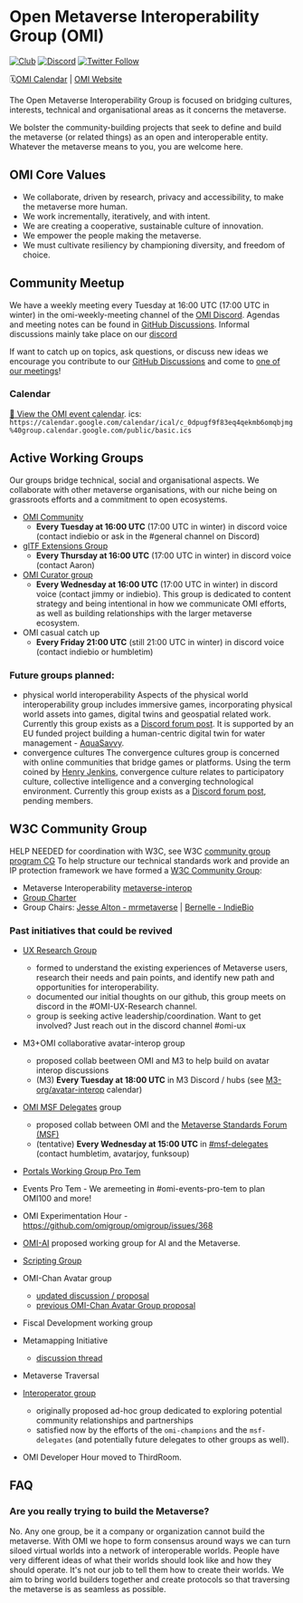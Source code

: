 # Open Metaverse Interoperability Group (OMI)
[![Club](https://img.shields.io/badge/project%20type-club-ff69b4)](https://project-types.github.io/#club)
[![Discord](https://img.shields.io/discord/770382203782692945?label=Discord&logo=Discord)](https://discord.gg/Wqt4ZC4zjF)
[![Twitter Follow](https://img.shields.io/twitter/follow/open_metaverse)](https://twitter.com/open_metaverse)

🗓️[OMI Calendar](#calendar) | [OMI Website](https://omigroup.org)

The Open Metaverse Interoperability Group is focused on bridging cultures, interests, technical and organisational areas as it concerns the metaverse. 

We bolster the community-building projects that seek to define and build the metaverse (or related things) as an open and interoperable entity. Whatever the metaverse means to you, you are welcome here. 

## OMI Core Values

- We collaborate, driven by research, privacy and accessibility, to make the metaverse more human.
- We work incrementally, iteratively, and with intent. 
- We are creating a cooperative, sustainable culture of innovation. 
- We empower the people making the metaverse.
- We must cultivate resiliency by championing diversity, and freedom of choice.

## Community Meetup

We have a weekly meeting every Tuesday at 16:00 UTC (17:00 UTC in winter) in the omi-weekly-meeting channel of the [OMI Discord](https://discord.gg/Wqt4ZC4zjF).
Agendas and meeting notes can be found in [GitHub Discussions](https://github.com/omigroup/omigroup/discussions/categories/weekly-meetings).
Informal discussions mainly take place on our [discord](https://discord.gg/Wqt4ZC4zjF)

If want to catch up on topics, ask questions, or discuss new ideas we encourage you contribute to our [GitHub Discussions](https://github.com/omigroup/OMIgroup/discussions) and come to [one of our meetings](#active+subgroups)!

### Calendar

[:calendar: View the OMI event calendar](https://calendar.google.com/calendar/embed?src=c_0dpugf9f83eq4qekmb6omqbjmg%40group.calendar.google.com).
ics: `https://calendar.google.com/calendar/ical/c_0dpugf9f83eq4qekmb6omqbjmg%40group.calendar.google.com/public/basic.ics`

## Active Working Groups
Our groups bridge technical, social and organisational aspects. We collaborate with other metaverse organisations, with our niche being on grassroots efforts and a commitment to open ecosystems. 
- [OMI Community](https://github.com/omigroup/omigroup/discussions)
  - **Every Tuesday at 16:00 UTC** (17:00 UTC in winter) in discord voice (contact indiebio or ask in the #general channel on Discord)
- [glTF Extensions Group](https://github.com/omigroup/gltf-extensions)
  - **Every Thursday at 16:00 UTC** (17:00 UTC in winter) in discord voice (contact Aaron)
- [OMI Curator group](https://discord.gg/K2U7AMHZR9)
  - **Every Wednesday at 16:00 UTC** (17:00 UTC in winter) in discord voice (contact jimmy or indiebio). This group is dedicated to content strategy and being intentional in how we communicate OMI efforts, as well as building relationships with the larger metaverse ecosystem.
- OMI casual catch up
  - **Every Friday 21:00 UTC** (still 21:00 UTC in winter) in discord voice (contact indiebio or humbletim)

### Future groups planned:
- physical world interoperability
Aspects of the physical world interoperability group includes immersive games, incorporating physical world assets into games, digital twins and geospatial related work. Currently this group exists as a [Discord forum post](https://discord.com/channels/887789163045335081/1344003597528076340). It is supported by an EU funded project building a human-centric digital twin for water management - [AquaSavvy](https://aquasavvy.eu/).
- convergence cultures
The convergence cultures group is concerned with online communities that bridge games or platforms. Using the term coined by [Henry Jenkins](https://en.wikipedia.org/wiki/Convergence_culture), convergence culture relates to participatory culture, collective intelligence and a converging technological environment. Currently this group exists as a [Discord forum post](https://discord.com/channels/887789163045335081/1344002958911733760), pending members.

## W3C Community Group
HELP NEEDED for coordination with W3C, see W3C [community group program CG](https://github.com/omigroup/omigroup/discussions/557#discussioncomment-14565168)
To help structure our technical standards work and provide an IP protection framework we have formed a [W3C Community Group](https://www.w3.org/community/about/): 
- Metaverse Interoperability [metaverse-interop](https://www.w3.org/community/metaverse-interop/)
- [Group Charter](./CHARTER.md)
- Group Chairs: [Jesse Alton - mrmetaverse](https://twitter.com/mrmetaverse) | [Bernelle - IndieBio](https://twitter.com/indiebio)

### Past initiatives that could be revived 
- [UX Research Group](https://github.com/omigroup/ux-research)  
  - formed to understand the existing experiences of Metaverse users, research their needs and pain points, and identify new path and opportunities for interoperability.
  - documented our initial thoughts on our github, this group meets on discord in the #OMI-UX-Research channel. 
  - group is seeking active leadership/coordination. Want to get involved? Just reach out in the discord channel #omi-ux
- M3+OMI collaborative avatar-interop group
  - proposed collab beetween OMI and M3 to help build on avatar interop discussions
  - (M3) **Every Tuesday at 18:00 UTC** in M3 Discord / hubs (see [M3-org/avatar-interop](https://github.com/M3-org/avatar-interop#calendar) calendar)
    
- [OMI MSF Delegates](https://github.com/omigroup/msf-delegates) group
  - proposed collab between OMI and the [Metaverse Standards Forum (MSF)](https://metaverse-standards.org)
  - (tentative) **Every Wednesday at 15:00 UTC** in [#msf-delegates](https://discord.com/channels/770382203782692945/1000781076463112234) (contact humbletim, avatarjoy, funksoup)
    
- [Portals Working Group Pro Tem](https://github.com/omigroup/omigroup/issues/209)
- Events Pro Tem - We aremeeting in #omi-events-pro-tem to plan OMI100 and more!
  
- OMI Experimentation Hour - https://github.com/omigroup/omigroup/issues/368
- [OMI-AI](https://github.com/omigroup/omigroup/issues/372) proposed working group for AI and the Metaverse. 
- [Scripting Group](https://github.com/omigroup/omi-wasm-group)
  
- OMI-Chan Avatar group
  - [updated discussion / proposal](https://github.com/omigroup/omi-chan/discussions/4#discussioncomment-3283773)
  - [previous OMI-Chan Avatar Group proposal](https://github.com/omigroup/omigroup/issues/137)
    
- Fiscal Development working group
  
- Metamapping Initiative
  - [discussion thread](https://github.com/omigroup/omigroup/discussions/142)
    
- Metaverse Traversal
  
- [Interoperator group](https://github.com/omigroup/omigroup/issues/143)
  - originally proposed ad-hoc group dedicated to exploring potential community relationships and partnerships
  - satisfied now by the efforts of the `omi-champions` and the `msf-delegates` (and potentially future delegates to other groups as well). 
- OMI Developer Hour moved to ThirdRoom. 

## FAQ

### Are you really trying to build the Metaverse?

No. Any one group, be it a company or organization cannot build the metaverse. With OMI we hope to form consensus around ways we can turn siloed virtual worlds into a network of interoperable worlds. People have very different ideas of what their worlds should look like and how they should operate. It's not our job to tell them how to create their worlds. We aim to bring world builders together and create protocols so that traversing the metaverse is as seamless as possible.
